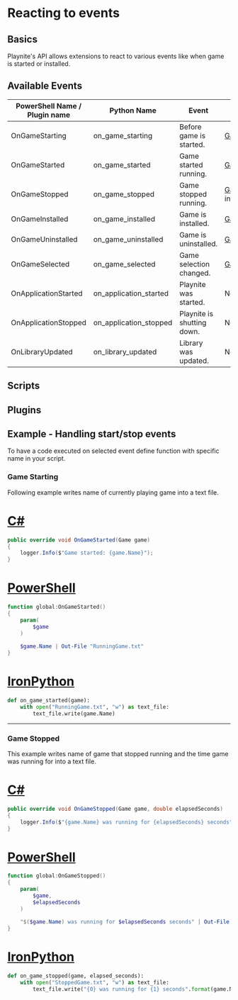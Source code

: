 Reacting to events
=====================

Basics
---------------------

Playnite's API allows extensions to react to various events like when game is started or installed.

Available Events
---------------------

|PowerShell Name / Plugin name | Python Name | Event | Passed Arguments |
| - | - | - | - |
| OnGameStarting | on_game_starting | Before game is started. | [Game](xref:Playnite.SDK.Models.Game) |
| OnGameStarted | on_game_started | Game started running. | [Game](xref:Playnite.SDK.Models.Game) |
| OnGameStopped | on_game_stopped | Game stopped running.  | [Game](xref:Playnite.SDK.Models.Game) and session length in seconds |
| OnGameInstalled | on_game_installed | Game is installed. | [Game](xref:Playnite.SDK.Models.Game) |
| OnGameUninstalled | on_game_uninstalled | Game is uninstalled. | [Game](xref:Playnite.SDK.Models.Game) |
| OnGameSelected | on_game_selected | Game selection changed. | [GameSelectionEventArgs](xref:Playnite.SDK.Events.GameSelectionEventArgs) |
| OnApplicationStarted | on_application_started | Playnite was started. | None |
| OnApplicationStopped | on_application_stopped | Playnite is shutting down. | None |
| OnLibraryUpdated | on_library_updated | Library was updated. | None |


Scripts
---------------------



Plugins
---------------------


Example - Handling start/stop events
---------------------

To have a code executed on selected event define function with specific name in your script.

### Game Starting

Following example writes name of currently playing game into a text file.

# [C#](#tab/csharp)
```csharp
public override void OnGameStarted(Game game)
{
    logger.Info($"Game started: {game.Name}");
}
```

# [PowerShell](#tab/tabpowershell)
```powershell
function global:OnGameStarted()
{
    param(
        $game
    )
    
    $game.Name | Out-File "RunningGame.txt"
}
```

# [IronPython](#tab/tabpython)
```python
def on_game_started(game):
    with open("RunningGame.txt", "w") as text_file:
        text_file.write(game.Name)
```
***

### Game Stopped

This example writes name of game that stopped running and the time game was running for into a text file.

# [C#](#tab/csharp)
```csharp
public override void OnGameStopped(Game game, double elapsedSeconds)
{
    logger.Info($"{game.Name} was running for {elapsedSeconds} seconds");
}
```

# [PowerShell](#tab/tabpowershell)
```powershell
function global:OnGameStopped()
{
    param(
        $game,
        $elapsedSeconds
    )
    
    "$($game.Name) was running for $elapsedSeconds seconds" | Out-File "StoppedGame.txt"
}
```

# [IronPython](#tab/tabpython)
```python
def on_game_stopped(game, elapsed_seconds):
    with open("StoppedGame.txt", "w") as text_file:
        text_file.write("{0} was running for {1} seconds".format(game.Name, elapsed_seconds))
```
